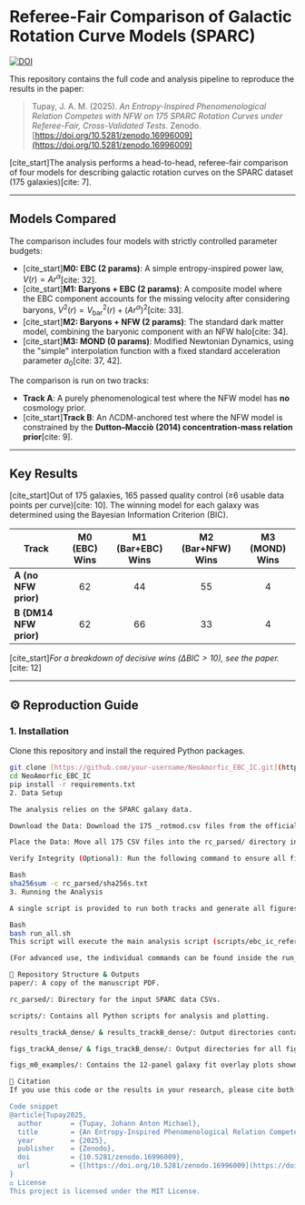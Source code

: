 # Referee-Fair Comparison of Galactic Rotation Curve Models (SPARC)

[![DOI](https://zenodo.org/badge/DOI/10.5281/zenodo.16996009.svg)](https://doi.org/10.5281/zenodo.16996009)

This repository contains the full code and analysis pipeline to reproduce the results in the paper:

> Tupay, J. A. M. (2025). *An Entropy-Inspired Phenomenological Relation Competes with NFW on 175 SPARC Rotation Curves under Referee-Fair, Cross-Validated Tests*. Zenodo. [https://doi.org/10.5281/zenodo.16996009](https://doi.org/10.5281/zenodo.16996009)

[cite_start]The analysis performs a head-to-head, referee-fair comparison of four models for describing galactic rotation curves on the SPARC dataset (175 galaxies)[cite: 7].

---

## Models Compared

The comparison includes four models with strictly controlled parameter budgets:

* [cite_start]**M0: EBC (2 params)**: A simple entropy-inspired power law, $V(r) = Ar^{\alpha}$[cite: 32].
* [cite_start]**M1: Baryons + EBC (2 params)**: A composite model where the EBC component accounts for the missing velocity after considering baryons, $V^2(r) = V_{\text{bar}}^2(r) + (Ar^{\alpha})^2$[cite: 33].
* [cite_start]**M2: Baryons + NFW (2 params)**: The standard dark matter model, combining the baryonic component with an NFW halo[cite: 34].
* [cite_start]**M3: MOND (0 params)**: Modified Newtonian Dynamics, using the "simple" interpolation function with a fixed standard acceleration parameter $a_0$[cite: 37, 42].

The comparison is run on two tracks:
* **Track A**: A purely phenomenological test where the NFW model has **no** cosmology prior.
* [cite_start]**Track B**: An ΛCDM-anchored test where the NFW model is constrained by the **Dutton–Macciò (2014) concentration-mass relation prior**[cite: 9].

---

## Key Results

[cite_start]Out of 175 galaxies, 165 passed quality control (≥6 usable data points per curve)[cite: 10]. The winning model for each galaxy was determined using the Bayesian Information Criterion (BIC).

| Track                   | M0 (EBC) Wins | M1 (Bar+EBC) Wins | M2 (Bar+NFW) Wins | M3 (MOND) Wins |
| ----------------------- | :-----------: | :---------------: | :---------------: | :------------: |
| **A (no NFW prior)** |      62       |        44         |        55         |       4        |
| **B (DM14 NFW prior)** |      62       |        66         |        33         |       4        |

[cite_start]*For a breakdown of decisive wins ($\Delta \text{BIC} > 10$), see the paper.* [cite: 12]

---

## ⚙️ Reproduction Guide

### 1. Installation

Clone this repository and install the required Python packages.

```bash
git clone [https://github.com/your-username/NeoAmorfic_EBC_IC.git](https://github.com/your-username/NeoAmorfic_EBC_IC.git)
cd NeoAmorfic_EBC_IC
pip install -r requirements.txt
2. Data Setup

The analysis relies on the SPARC galaxy data.

Download the Data: Download the 175 _rotmod.csv files from the official SPARC website.

Place the Data: Move all 175 CSV files into the rc_parsed/ directory in this repository.

Verify Integrity (Optional): Run the following command to ensure all files are correct and match the versions used in the paper.

Bash
sha256sum -c rc_parsed/sha256s.txt
3. Running the Analysis

A single script is provided to run both tracks and generate all figures and tables.

Bash
bash run_all.sh
This script will execute the main analysis script (scripts/ebc_ic_referee.py) for both Track A and Track B, followed by the plotting scripts to generate all figures. It will take some time to complete.

(For advanced use, the individual commands can be found inside the run_all.sh script.)

📂 Repository Structure & Outputs
paper/: A copy of the manuscript PDF.

rc_parsed/: Directory for the input SPARC data CSVs.

scripts/: Contains all Python scripts for analysis and plotting.

results_trackA_dense/ & results_trackB_dense/: Output directories containing result tables, winner lists, and quality-control exclusion lists (exclusions.csv).

figs_trackA_dense/ & figs_trackB_dense/: Output directories for all figures, including the CV-WRMS boxplots.

figs_m0_examples/: Contains the 12-panel galaxy fit overlay plots shown in the appendix.

📜 Citation
If you use this code or the results in your research, please cite both the paper and this repository's Zenodo DOI.

Code snippet
@article{Tupay2025,
  author       = {Tupay, Johann Anton Michael},
  title        = {An Entropy-Inspired Phenomenological Relation Competes with NFW on 175 SPARC Rotation Curves under Referee-Fair, Cross-Validated Tests},
  year         = {2025},
  publisher    = {Zenodo},
  doi          = {10.5281/zenodo.16996009},
  url          = {[https://doi.org/10.5281/zenodo.16996009](https://doi.org/10.5281/zenodo.16996009)}
}
⚖️ License
This project is licensed under the MIT License.
